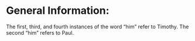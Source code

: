 # General Information:

The first, third, and fourth instances of the word “him” refer to Timothy. The second “him” refers to Paul.